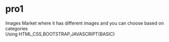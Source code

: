 # pro1

Images Market where it has different images and you can choose based on categories  
Using HTML,CSS,BOOTSTRAP,JAVASCRIPT(BASIC)
